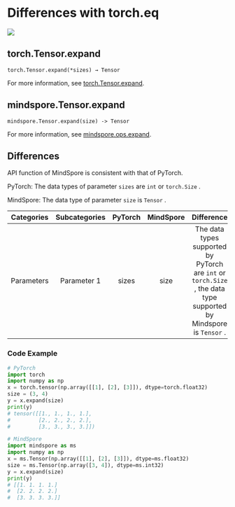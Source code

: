 # Differences with torch.eq

<a href="https://gitee.com/mindspore/docs/blob/r2.0/docs/mindspore/source_en/note/api_mapping/pytorch_diff/expand.md" target="_blank"><img src="https://mindspore-website.obs.cn-north-4.myhuaweicloud.com/website-images/r2.0/resource/_static/logo_source_en.png"></a>

## torch.Tensor.expand

```text
torch.Tensor.expand(*sizes) → Tensor
```

For more information, see [torch.Tensor.expand](https://pytorch.org/docs/1.8.1/tensors.html#torch.Tensor.expand).

## mindspore.Tensor.expand

```text
mindspore.Tensor.expand(size) -> Tensor
```

For more information, see [mindspore.ops.expand](https://www.mindspore.cn/docs/en/r2.0/api_python/mindspore/Tensor/mindspore.Tensor.expand.html).

## Differences

API function of MindSpore is consistent with that of PyTorch.

PyTorch: The data types of parameter `sizes` are ``int`` or ``torch.Size`` .

MindSpore: The data type of parameter `size` is ``Tensor`` .

| Categories | Subcategories |PyTorch   | MindSpore | Difference |
| :-:       | :-:           | :-:       | :-:       |:-:        |
|Parameters | Parameter 1   | sizes     | size      | The data types supported by PyTorch are ``int`` or ``torch.Size`` , the data type supported by Mindspore is ``Tensor`` . |

### Code Example

```python
# PyTorch
import torch
import numpy as np
x = torch.tensor(np.array([[1], [2], [3]]), dtype=torch.float32)
size = (3, 4)
y = x.expand(size)
print(y)
# tensor([[1., 1., 1., 1.],
#         [2., 2., 2., 2.],
#         [3., 3., 3., 3.]])

# MindSpore
import mindspore as ms
import numpy as np
x = ms.Tensor(np.array([[1], [2], [3]]), dtype=ms.float32)
size = ms.Tensor(np.array([3, 4]), dtype=ms.int32)
y = x.expand(size)
print(y)
# [[1. 1. 1. 1.]
#  [2. 2. 2. 2.]
#  [3. 3. 3. 3.]]
```
